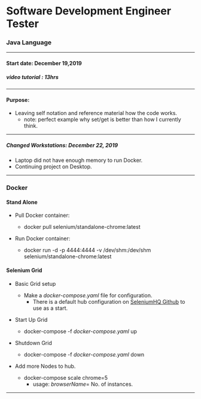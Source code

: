 # Software Development Engineer Tester

### Java Language
------------
#### Start date: December 19,2019

##### video tutorial : 13hrs
------------
#### Purpose:
* Leaving self notation and reference material how the code works.
    * note: perfect example why set/get is better than how I currently think.
------------
##### Changed Workstations: December 22, 2019
* Laptop did not have enough memory to run Docker.
* Continuing project on Desktop.
------------ 
### Docker 

#### Stand Alone
* Pull Docker container:
    * docker pull selenium/standalone-chrome:latest
	 
* Run Docker container: 
    * docker run -d -p 4444:4444 -v /dev/shm:/dev/shm selenium/standalone-chrome:latest

#### Selenium Grid
* Basic Grid setup
    * Make a _docker-compose.yaml_ file for configuration. 
       * There is a default hub configuration on [SeleniumHQ Github](https://github.com/SeleniumHQ/docker-selenium) to use as a start.
	   
* Start Up Grid
	* docker-compose -f _docker-compose.yaml_ up
* Shutdown Grid
	* docker-compose -f _docker-compose.yaml_ down 
	
* Add more Nodes to hub.
    * docker-compose scale chrome=5 
	    * usage: _browserName_= No. of instances.
------------



